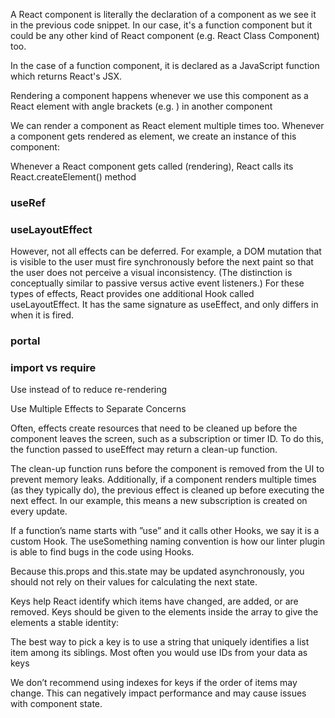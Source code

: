 A React component is literally the declaration of a component as we see it in the previous code snippet. In our case, it's a function component but it could be any other kind of React component (e.g. React Class Component) too.

In the case of a function component, it is declared as a JavaScript function which returns React's JSX. 

Rendering a component happens whenever we use this component as a React element with angle brackets (e.g. <Greeting />) in another component

We can render a component as React element multiple times too. Whenever a component gets rendered as element, we create an instance of this component:

Whenever a React component gets called (rendering), React calls its React.createElement() method

### useRef

### useLayoutEffect

However, not all effects can be deferred. For example, a DOM mutation that is visible to the user must fire synchronously before the next paint so that the user does not perceive a visual inconsistency. (The distinction is conceptually similar to passive versus active event listeners.) For these types of effects, React provides one additional Hook called useLayoutEffect. It has the same signature as useEffect, and only differs in when it is fired.

### portal

### import vs require

Use <Link> instead of <a> to reduce re-rendering


Use Multiple Effects to Separate Concerns

Often, effects create resources that need to be cleaned up before the component leaves the screen, such as a subscription or timer ID. To do this, the function passed to useEffect may return a clean-up function. 

The clean-up function runs before the component is removed from the UI to prevent memory leaks. Additionally, if a component renders multiple times (as they typically do), the previous effect is cleaned up before executing the next effect. In our example, this means a new subscription is created on every update. 

If a function’s name starts with ”use” and it calls other Hooks, we say it is a custom Hook. The useSomething naming convention is how our linter plugin is able to find bugs in the code using Hooks.

Because this.props and this.state may be updated asynchronously, you should not rely on their values for calculating the next state.

Keys help React identify which items have changed, are added, or are removed. Keys should be given to the elements inside the array to give the elements a stable identity:

The best way to pick a key is to use a string that uniquely identifies a list item among its siblings. Most often you would use IDs from your data as keys

We don’t recommend using indexes for keys if the order of items may change. This can negatively impact performance and may cause issues with component state.                                                                           

